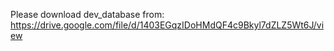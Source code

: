Please download dev_database from: https://drive.google.com/file/d/1403EGqzIDoHMdQF4c9Bkyl7dZLZ5Wt6J/view
